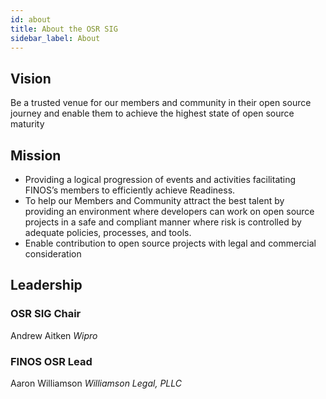 ```yaml
---
id: about
title: About the OSR SIG
sidebar_label: About
---
```


## Vision

Be a trusted venue for our members and community in their open source journey and enable them to achieve the highest state of open source maturity

## Mission

- Providing a logical progression of events and activities facilitating FINOS’s members to efficiently achieve Readiness.
- To help our Members and Community attract the best talent by providing an environment where developers can work on open source projects in a safe and compliant manner where risk is controlled by adequate policies, processes, and tools.
- Enable contribution to open source projects with legal and commercial consideration

## Leadership

### OSR SIG Chair

Andrew Aitken
*Wipro*

### FINOS OSR Lead

Aaron Williamson
*Williamson Legal, PLLC*